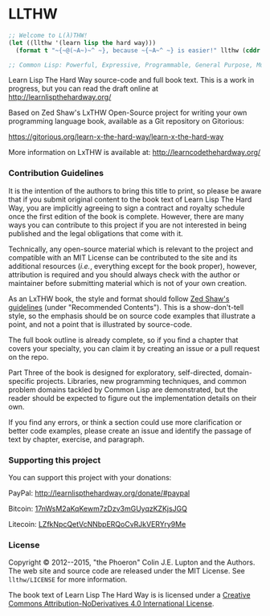 # LLTHW

```lisp
;; Welcome to L(λ)THW!
(let ((llthw '(learn lisp the hard way)))
  (format t "~{~@(~A~)~^ ~}, because ~{~A~^ ~} is easier!" llthw (cddr llthw)))

;; Common Lisp: Powerful, Expressive, Programmable, General Purpose, Multi-Paradigm.

```

Learn Lisp The Hard Way source-code and full book text. This is a work in progress, but you can read the draft online at http://learnlispthehardway.org/

Based on Zed Shaw's LxTHW Open-Source project for writing your own programming language book, available as a Git repository on Gitorious:

https://gitorious.org/learn-x-the-hard-way/learn-x-the-hard-way

More information on LxTHW is available at: http://learncodethehardway.org/

### Contribution Guidelines

It is the intention of the authors to bring this title to print, so please be aware that if you submit original content to the book text of Learn Lisp The Hard Way, you are implicitly agreeing to sign a contract and royalty schedule once the first edition of the book is complete.  However, there are many ways you can contribute to this project if you are not interested in being published and the legal obligations that come with it.

Technically, any open-source material which is relevant to the project and compatible with an MIT License can be contributed to the site and its additional resources (*i.e.*, everything except for the book proper), however, attribution is required and you should always check with the author or maintainer before submitting material which is not of your own creation.

As an LxTHW book, the style and format should follow [Zed Shaw's guidelines](https://gitorious.org/learn-x-the-hard-way/learn-x-the-hard-way/source/663fd4f6afd17f9d16fe10bafe3e64fdfb29e629:README) (under "Recommended Contents").  This is a show-don't-tell style, so the emphasis should be on source code examples that illustrate a point, and not a point that is illustrated by source-code.

The full book outline is already complete, so if you find a chapter that covers your specialty, you can claim it by creating an issue or a pull request on the repo.

Part Three of the book is designed for exploratory, self-directed, domain-specific projects.  Libraries, new programming techniques, and common problem domains tackled by Common Lisp are demonstrated, but the reader should be expected to figure out the implementation details on their own.

If you find any errors, or think a section could use more clarification or better code examples, please create an issue and identify the passage of text by chapter, exercise, and paragraph.

### Supporting this project

You can support this project with your donations:

PayPal: http://learnlispthehardway.org/donate/#paypal

Bitcoin: [17nWsM2aKqKewm7zDzv3mGUyqzKZKjsJGQ](bitcoin:17nWsM2aKqKewm7zDzv3mGUyqzKZKjsJGQ)

Litecoin: [LZfkNpcQetVcNNbpERQoCvRJkVERYry9Me](litecoin:LZfkNpcQetVcNNbpERQoCvRJkVERYry9Me)

### License

Copyright &copy; 2012--2015, "the Phoeron" Colin J.E. Lupton and the Authors.  The web site and source code are released under the MIT License.  See `llthw/LICENSE` for more information.

The book text of Learn Lisp The Hard Way is is licensed under a <a rel="license" href="http://creativecommons.org/licenses/by-nd/4.0/">Creative Commons Attribution-NoDerivatives 4.0 International License</a>.
